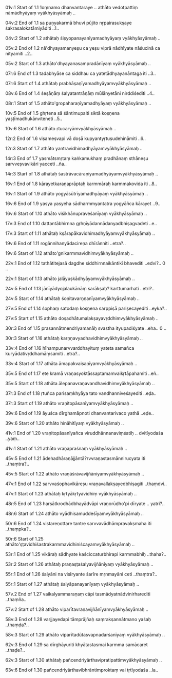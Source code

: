 
01v:1	Start of 1.1	1oṃnamo dhanvantaraye .. athāto vedotpattiṃ nāmādhyāyaṃ vyākhyāsyāmaḥ ..

04v:2	End of 1.1	sa puṇyakarmā bhuvi pūjito nṛpairasukṣaye  śakrasalokatāmiyāditi ..1..

04v:2	Start of 1.2	athātaḥ śiṣyopanayanīyamadhyāyaṃ vyākhyāsyāmaḥ ..

05v:2	End of 1.2	nā'dhyayamanyeṣu ca yeṣu viprā nādhīyate nāśucinā ca nityamiti ..2..

05v:2	Start of 1.3	athāto'dhyayanasampradānīyaṃ vyākhyāsyāmaḥ ..

07r:6	End of 1.3	tadabhyāse ca siddhau ca yatetādhyayanāntaga iti ..3..

07r:6	Start of 1.4	athātaḥ prabhāṣaṇīyamadhyāyamvyākhyāsyāmaḥ ..

08v:6	End of 1.4	śeṣāṇāṃ śalyatantrāṇāṃ mūlānyetāni nirddiśediti ..4..

08r:1	Start of 1.5	athāto'gropaharaṇīyamadhyāyaṃ vyākhyāsyāmaḥ ..

10v:5	End of 1.5	ghṛtena sā śāntimupaiti siktā koṣṇena yaṣṭīmadhukānviteneti ..5..

10v:6	Start of 1.6	athāto ṛtucaryāmvyākhyāsyāmaḥ ..

12r:2	End of 1.6	viṣameṣvapi vā doṣā kupyantyṛtuṣudehināmiti ..6..

12r:3	Start of 1.7	athāto yantravidhimadhyāyamvyākhyāsyāmaḥ ..

14r:3	End of 1.7	yasmātsmṛtaṃ kaṅkamukhaṃ pradhānaṃ sthāneṣu sarvveṣvavikāri yacceti ..ña..

14r:3	Start of 1.8	athātaḥ śastrāvacāraṇīyamadhyāyamvyākhyāsyāmaḥ ..

16v:1	End of 1.8	kārayetkaraṇaprāptaḥ karmmāraḥ karmmakovida iti ..8..

16v:1	Start of 1.9	athāto yogyāsūtrīyamadhyāyaṃ vyākhyāsyāmaḥ ..

16v:6	End of 1.9	yasya yasyeha sādharmmyantatra yogyāñca kārayet ..9..

16v:6	Start of 1.10	athāto viśikhānupraveśanīyaṃ vyākhyāsyāmaḥ ..

17v:3	End of 1.10	dattantābhirnna gṛhṇīyādannādanyadbhiṣagvadeti ..e..

17v:3	Start of 1.11	athātaḥ kṣārapākavidhimadhyāyamvyākhyāsyāmaḥ ..

19v:6	End of 1.11	rogānnihanyādacireṇa dhīrānniti ..etra?..

19v:6	Start of 1.12	athāto'gnikarmmavidhimvyākhyāsyāmaḥ ..

22v:1	End of 1.12	tathātitejasā dagdhe siddhirnnaikāntikī bhavediti ..edvi?.. 0 ..

22v:1	Start of 1.13	athāto jalāyuṣkādhyāyamvyākhyāsyāmaḥ ..

24v:5	End of 1.13	jānīyādyojalaukānāṃ sarākṣaḥ? karttumarhati ..etri?..

24v:5	Start of 1.14	athātaḥ śoṇitavarṇṇanīyamvyākhyāsyāmaḥ ..

27v:5	End of 1.14	śophaṃ satodaṃ koṣṇena sarppiṣā pariṣecayediti ..eyka?..

27v:5	Start of 1.15	athāto doṣadhātumalakṣayavṛddhimvyākhyāsyāmaḥ ..

30r:3	End of 1.15	prasannātmendriyamanāḥ svastha ityupadiśyate ..eha.. 0 ..

30r:3	Start of 1.16	athātaḥ karṇṇavyadhavidhimvyākhyāsyāmaḥ ..

33v:4	End of 1.16	hīnampunarvvarddhayituṃ yateta samañca kuryādativṛddhamāṃsamiti ..etra?..

33v:4	Start of 1.17	athāta āmapakvaiṣaṇīyamvyākhyāsyāmaḥ ..		

35v:5	End of 1.17	ete kramā vraṇasyoktāssaptamamvaikṛtāpahamiti ..eñ..


35v:5	Start of 1.18	athāta ālepanavraṇavandhavidhimvyākhyāsyāmaḥ ..	

37r:3	End of 1.18	ṛtuñca parisaṃkhyāya tato vandhanniveśayediti ..eḍa..

37r:3	Start of 1.19	athāto vraṇitopāsanīyamvyākhyāsyāmaḥ ..

39v:6	End of 1.19	āyuśca dīrghamāpnoti dhanvantarivaco yathā ..eḍe..	

39v:6	Start of 1.20	athāto hināhitīyaṃ vyākhyāsyāmaḥ ..

41v:1	End of 1.20	vraṇitopāsanīyañca viruddhānnanaviṃśatiḥ .. dvitīyodaśa ..yaṃ..

41v:1	Start of 1.21	athāto vraṇapraśnaṃ vyākhyāsyāmaḥ ..

45v:5	End of 1.21	ādehadhāraṇājjāntā?rvvraṇastasmānnirucyata iti ..thaṃtra?..

45v:5	Start of 1.22	athāto vraṇāśrāvavijñānīyamvyākhyāsyāmaḥ ..

47v:1	End of 1.22	sarvvaśophavikāreṣu vraṇavallakṣayedbhiṣagiti ..thaṃdvi..

47v:1	Start of 1.23	athātaḥ kṛtyākṛtyavidhiṃ vyākhyāsyāmaḥ ..

48r:5	End of 1.23	harṣātkrodhādbhayādvāpi vraṇorūḍho'pi dīryate .. yatri?..

48r:6	Start of 1.24	athāto vyādhisamuddeśīyamvyākhyāsyāmaḥ ..

50r:6	End of 1.24	vistareṇottare tantre sarvvavādhāmpravakṣmaha iti ..thaṃpka?..

50r:6	Start of 1.25	athāto'ṣṭavidhiśastrakarmmavidhiniścayamvyākhyāsyāmaḥ ..

53r:1	End of 1.25	vikāraḥ sādhyate kaściccaturbhirapi karmmabhiḥ ..thaha?..

53r:2	Start of 1.26	athātaḥ praṇaṣṭaśalyavijñānīyaṃ vyākhyāsyāmaḥ ..

55r:1	End of 1.26	śalyāni na visīryante śarīre mṛnmayāni ceti ..thaṃtra?..

55r:1	Start of 1.27	athātaḥ śalyāpanayanīyaṃ vyākhyāsyāmaḥ ..

57v.2	End of 1.27	vaikalyammaraṇaṃ cāpi tasmādyatnādvinirharediti ..thaṃña..

57v:2	Start of 1.28	athāto viparītavraṇavijñānīyamvyākhyāsyāmaḥ ..

58v:3	End of 1.28	varjjayedapi tāmprājñaḥ saṃrakṣannātmano yaśaḥ ..thaṃḍa?..

58v:3	Start of 1.29	athāto viparītadūtasvapnadarśanīyaṃ vyākhyāsyāmaḥ ..

62v:3	End of 1.29	sa dīrghāyuriti khyātastasmai karmma samācaret ..thaḍe?..

62v:3	Start of 1.30	athātaḥ pañcendriyārthavipratipattimvyākhyāsyāmaḥ ..

63v:6	End of 1.30	pañcendriyārthavibhrāntimproktaṃ vai tṛtīyodaśa ..la..